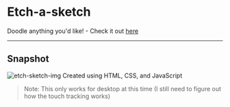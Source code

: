 # Etch-a-sketch
Doodle anything you'd like! - Check it out [here](https://marifedt.github.io/Etch-a-sketch/)
<hr/>



## Snapshot
![etch-sketch-img](https://github.com/marifedt/Etch-a-sketch/assets/57739727/dce64c29-5446-4ed6-8938-84fc110b5d8d)
Created using HTML, CSS, and JavaScript

> Note: This only works for desktop at this time (I still need to figure out how the touch tracking works)


